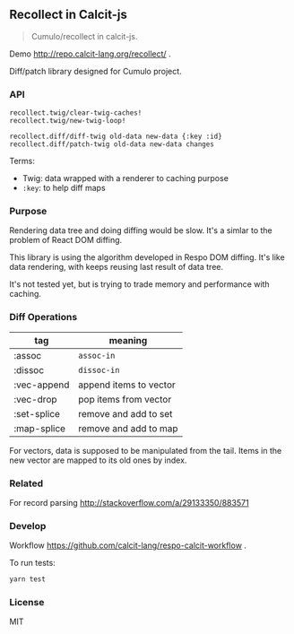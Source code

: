 ## Recollect in Calcit-js

> Cumulo/recollect in calcit-js.

Demo http://repo.calcit-lang.org/recollect/ .

Diff/patch library designed for Cumulo project.

### API

```cirru
recollect.twig/clear-twig-caches!
recollect.twig/new-twig-loop!

recollect.diff/diff-twig old-data new-data {:key :id}
recollect.diff/patch-twig old-data new-data changes
```

Terms:

- Twig: data wrapped with a renderer to caching purpose
- `:key`: to help diff maps

### Purpose

Rendering data tree and doing diffing would be slow.
It's a simlar to the problem of React DOM diffing.

This library is using the algorithm developed in Respo DOM diffing.
It's like data rendering, with keeps reusing last result of data tree.

It's not tested yet, but is trying to trade memory and performance with caching.

### Diff Operations

| tag         | meaning                |
| ----------- | ---------------------- |
| :assoc      | `assoc-in`             |
| :dissoc     | `dissoc-in`            |
| :vec-append | append items to vector |
| :vec-drop   | pop items from vector  |
| :set-splice | remove and add to set  |
| :map-splice | remove and add to map  |

For vectors, data is supposed to be manipulated from the tail.
Items in the new vector are mapped to its old ones by index.

### Related

For record parsing http://stackoverflow.com/a/29133350/883571

### Develop

Workflow https://github.com/calcit-lang/respo-calcit-workflow .

To run tests:

```bash
yarn test
```

### License

MIT
